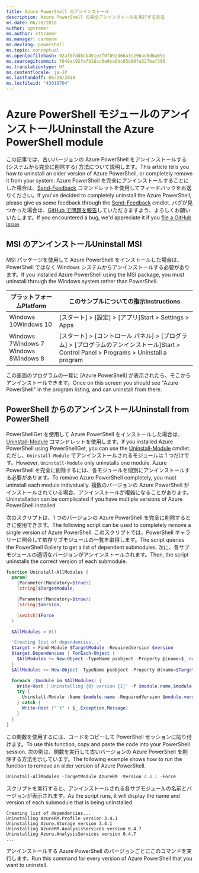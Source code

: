 ```yaml
---
title: Azure PowerShell のアンインストール
description: Azure PowerShell の完全アンインストールを実行する方法
ms.date: 06/20/2018
author: sptramer
ms.author: sttramer
ms.manager: carmonm
ms.devlang: powershell
ms.topic: conceptual
ms.openlocfilehash: 92af0fdd8db451e2f0f092d66a3e296ad8d6a09e
ms.sourcegitcommit: f648ac92fafb16cc0e9ca6bc85d00fa327baf396
ms.translationtype: HT
ms.contentlocale: ja-JP
ms.lasthandoff: 08/28/2018
ms.locfileid: "43018704"
---
```

# <a name="uninstall-the-azure-powershell-module"></a><span data-ttu-id="9a0da-103">Azure PowerShell モジュールのアンインストール</span><span class="sxs-lookup"><span data-stu-id="9a0da-103">Uninstall the Azure PowerShell module</span></span>

<span data-ttu-id="9a0da-104">この記事では、古いバージョンの Azure PowerShell をアンインストールする (システムから完全に削除する) 方法について説明します。</span><span class="sxs-lookup"><span data-stu-id="9a0da-104">This article tells you how to uninstall an older version of Azure PowerShell, or completely remove it from your system.</span></span> <span data-ttu-id="9a0da-105">Azure PowerShell を完全にアンインストールすることにした場合は、[Send-Feedback](/powershell/module/azurerm.profile/send-feedback) コマンドレットを使用してフィードバックをお送りください。</span><span class="sxs-lookup"><span data-stu-id="9a0da-105">If you've decided to completely uninstall the Azure PowerShell, please give us some feedback through the [Send-Feedback](/powershell/module/azurerm.profile/send-feedback) cmdlet.</span></span>
<span data-ttu-id="9a0da-106">バグが見つかった場合は、[GitHub で問題を報告](https://github.com/azure/azure-powershell/issues)していただきますよう、よろしくお願いいたします。</span><span class="sxs-lookup"><span data-stu-id="9a0da-106">If you encountered a bug, we'd appreciate it if you [file a GitHub issue](https://github.com/azure/azure-powershell/issues).</span></span>

## <a name="uninstall-msi"></a><span data-ttu-id="9a0da-107">MSI のアンインストール</span><span class="sxs-lookup"><span data-stu-id="9a0da-107">Uninstall MSI</span></span>

<span data-ttu-id="9a0da-108">MSI パッケージを使用して Azure PowerShell をインストールした場合は、PowerShell ではなく Windows システムからアンインストールする必要があります。</span><span class="sxs-lookup"><span data-stu-id="9a0da-108">If you installed Azure PowerShell using the MSI package, you must uninstall through the Windows system rather than PowerShell.</span></span>

| <span data-ttu-id="9a0da-109">プラットフォーム</span><span class="sxs-lookup"><span data-stu-id="9a0da-109">Platform</span></span> | <span data-ttu-id="9a0da-110">このサンプルについての指示</span><span class="sxs-lookup"><span data-stu-id="9a0da-110">Instructions</span></span> |
|----------|--------------|
| <span data-ttu-id="9a0da-111">Windows 10</span><span class="sxs-lookup"><span data-stu-id="9a0da-111">Windows 10</span></span> | <span data-ttu-id="9a0da-112">[スタート] > [設定] > [アプリ]</span><span class="sxs-lookup"><span data-stu-id="9a0da-112">Start > Settings > Apps</span></span> |
| <span data-ttu-id="9a0da-113">Windows 7</span><span class="sxs-lookup"><span data-stu-id="9a0da-113">Windows 7</span></span> </br><span data-ttu-id="9a0da-114">Windows 8</span><span class="sxs-lookup"><span data-stu-id="9a0da-114">Windows 8</span></span> | <span data-ttu-id="9a0da-115">[スタート] > [コントロール パネル] > [プログラム] > [プログラムのアンインストール]</span><span class="sxs-lookup"><span data-stu-id="9a0da-115">Start > Control Panel > Programs > Uninstall a program</span></span> |

<span data-ttu-id="9a0da-116">この画面のプログラムの一覧に [Azure PowerShell] が表示されたら、そこからアンインストールできます。</span><span class="sxs-lookup"><span data-stu-id="9a0da-116">Once on this screen you should see "Azure PowerShell" in the program listing, and can uninstall from there.</span></span>

## <a name="uninstall-from-powershell"></a><span data-ttu-id="9a0da-117">PowerShell からのアンインストール</span><span class="sxs-lookup"><span data-stu-id="9a0da-117">Uninstall from PowerShell</span></span>

<span data-ttu-id="9a0da-118">PowerShellGet を使用して Azure PowerShell をインストールした場合は、[Uninstall-Module](/powershell/module/powershellget/uninstall-module) コマンドレットを使用します。</span><span class="sxs-lookup"><span data-stu-id="9a0da-118">If you installed Azure PowerShell using PowerShellGet, you can use the [Uninstall-Module](/powershell/module/powershellget/uninstall-module) cmdlet.</span></span> <span data-ttu-id="9a0da-119">ただし、`Uninstall-Module` でアンインストールされるモジュールは 1 つだけです。</span><span class="sxs-lookup"><span data-stu-id="9a0da-119">However, `Uninstall-Module` only uninstalls one module.</span></span> <span data-ttu-id="9a0da-120">Azure PowerShell を完全に削除するには、各モジュールを個別にアンインストールする必要があります。</span><span class="sxs-lookup"><span data-stu-id="9a0da-120">To remove Azure PowerShell completely, you must uninstall each module individually.</span></span> <span data-ttu-id="9a0da-121">複数のバージョンの Azure PowerShell がインストールされている場合、アンインストールが複雑になることがあります。</span><span class="sxs-lookup"><span data-stu-id="9a0da-121">Uninstallation can be complicated if you have multiple versions of Azure PowerShell installed.</span></span>

<span data-ttu-id="9a0da-122">次のスクリプトは、1 つのバージョンの Azure PowerShell を完全に削除するときに使用できます。</span><span class="sxs-lookup"><span data-stu-id="9a0da-122">The following script can be used to completely remove a single version of Azure PowerShell.</span></span> <span data-ttu-id="9a0da-123">このスクリプトでは、PowerShell ギャラリーに照会して依存サブモジュールの一覧を取得します。</span><span class="sxs-lookup"><span data-stu-id="9a0da-123">The script queries the PowerShell Gallery to get a list of dependent submodules.</span></span> <span data-ttu-id="9a0da-124">次に、各サブモジュールの適切なバージョンがアンインストールされます。</span><span class="sxs-lookup"><span data-stu-id="9a0da-124">Then, the script uninstalls the correct version of each submodule.</span></span>

```powershell
function Uninstall-AllModules {
  param(
    [Parameter(Mandatory=$true)]
    [string]$TargetModule,

    [Parameter(Mandatory=$true)]
    [string]$Version,

    [switch]$Force
  )

  $AllModules = @()

  'Creating list of dependencies...'
  $target = Find-Module $TargetModule -RequiredVersion $version
  $target.Dependencies | ForEach-Object {
    $AllModules += New-Object -TypeName psobject -Property @{name=$_.name; version=$_.requiredversion}
  }
  $AllModules += New-Object -TypeName psobject -Property @{name=$TargetModule; version=$Version}

  foreach ($module in $AllModules) {
    Write-Host ('Uninstalling {0} version {1}' -f $module.name,$module.version)
    try {
      Uninstall-Module -Name $module.name -RequiredVersion $module.version -Force:$Force -ErrorAction Stop
    } catch {
      Write-Host ("`t" + $_.Exception.Message)
    }
  }
}
```

<span data-ttu-id="9a0da-125">この関数を使用するには、コードをコピーして PowerShell セッションに貼り付けます。</span><span class="sxs-lookup"><span data-stu-id="9a0da-125">To use this function, copy and paste the code into your PowerShell session.</span></span> <span data-ttu-id="9a0da-126">次の例は、関数を実行して古いバージョンの Azure PowerShell を削除する方法を示しています。</span><span class="sxs-lookup"><span data-stu-id="9a0da-126">The following example shows how to run the function to remove an older version of Azure PowerShell.</span></span>

```powershell
Uninstall-AllModules -TargetModule AzureRM -Version 4.4.1 -Force
```

<span data-ttu-id="9a0da-127">スクリプトを実行すると、アンインストールされる各サブモジュールの名前とバージョンが表示されます。</span><span class="sxs-lookup"><span data-stu-id="9a0da-127">As the script runs, it will display the name and version of each submodule that is being uninstalled.</span></span>

```output
Creating list of dependencies...
Uninstalling AzureRM.Profile version 3.4.1
Uninstalling Azure.Storage version 3.4.1
Uninstalling AzureRM.AnalysisServices version 0.4.7
Uninstalling Azure.AnalysisServices version 0.4.7
...
```

<span data-ttu-id="9a0da-128">アンインストールする Azure PowerShell のバージョンごとにこのコマンドを実行します。</span><span class="sxs-lookup"><span data-stu-id="9a0da-128">Run this command for every version of Azure PowerShell that you want to uninstall.</span></span>
